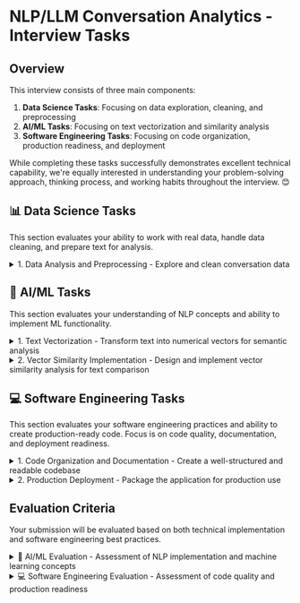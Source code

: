 # NLP/LLM Conversation Analytics - Interview Tasks

## Overview
This interview consists of three main components:
1. **Data Science Tasks**: Focusing on data exploration, cleaning, and preprocessing
2. **AI/ML Tasks**: Focusing on text vectorization and similarity analysis
3. **Software Engineering Tasks**: Focusing on code organization, production readiness, and deployment

While completing these tasks successfully demonstrates excellent technical capability, we're equally interested in understanding your problem-solving approach, thinking process, and working habits throughout the interview. 😊

## 📊 Data Science Tasks
This section evaluates your ability to work with real data, handle data cleaning, and prepare text for analysis.

<details>
<summary>1. Data Analysis and Preprocessing - Explore and clean conversation data</summary>

**Requirements:**
- Parse the dataset from: [`data/groups/thisiscere/messages_thisiscere.csv`](data/groups/thisiscere/messages_thisiscere.csv)
- Implement data cleaning operations:
  - Handle missing values
  - Remove irrelevant columns
  - Format timestamps
  - Text cleaning (special characters, standardization)
  - Optional: Implement spam message detection and filtering
- Implement text tokenization:
  - Handle word boundaries
  - Process punctuation and special characters
  - Manage case sensitivity
  - Optional: stop words removal, contraction handling
- Document your implementation decisions

---
> **💭 Questions to Consider**
> - How would you approach exploring this dataset?
> - What data quality issues would you look for?
> - How would you handle edge cases in the text data?
> - What limitations do you see in this dataset and how could it be improved?
</details>

## 🤖 AI/ML Tasks
This section evaluates your understanding of NLP concepts and ability to implement ML functionality.

<details>
<summary>1. Text Vectorization - Transform text into numerical vectors for semantic analysis</summary>

**Requirements:**
- Implement text vectorization functionality
- Choose and implement an appropriate vectorization method
- Consider dimensionality of the output vectors

---
> **💭 Questions to Consider**
> - What vectorization approach would you choose for this use case?
> - How would you handle the vocabulary and embedding dimensions?
> - How would you evaluate the quality of your vector representations?
</details>

<details>
<summary>2. Vector Similarity Implementation - Design and implement vector similarity analysis for text comparison</summary>

**Requirements:**
- Implement vector similarity analysis
- Function specifications:
  - Vector input handling
  - Edge case management
  - Similarity score calculation
- Optional enhancements:
  - Explore different similarity metrics
  - Comparative analysis of approaches
  - Performance optimization

---
> **💭 Questions to Consider**
> - Which similarity metric would be most appropriate for text vectors and why?
> - How would you handle different vector dimensions?
> - What are your options for vector storage and retrieval?
> - How would you scale this for a large number of vectors?
</details>

## 💻 Software Engineering Tasks
This section evaluates your software engineering practices and ability to create production-ready code. Focus is on code quality, documentation, and deployment readiness.

<details>
<summary>1. Code Organization and Documentation - Create a well-structured and readable codebase</summary>

**Requirements:**
- Clear code organization
- Basic README with essential setup and usage info
- Clean code practices:
  - Clear function names
  - Basic documentation
  - Helpful comments for complex logic
- Basic dependency handling
- Comprehensive test suite organized by functionality:
  - Models: Base, clustering, and optimization model tests
  - Detectors: Spam and conversation detection tests
  - Processors: Text vectorization and parallel processing tests
  - Metrics: Clustering and conversation evaluation tests
  - CLI: Command-line interface tests

---
> **💭 Questions to Consider**
> - How would you ensure your script runs consistently across different machines?
> - What steps would you take to make the codebase maintainable?
> - How would you handle version conflicts between dependencies?
> - How would you organize tests to maximize coverage and maintainability?
> - What testing strategies would you employ for different components?
</details>

<details>
<summary>2. Production Deployment - Package the application for production use</summary>

**Requirements:**
- Production-ready configuration
- Environment handling:
  - Configuration management
  - Environment variables
  - Resource considerations

---
> **💭 Questions to Consider**
> - How would you handle sensitive configuration data in a production environment?
> - What monitoring and logging strategies would you implement?
</details>

## Evaluation Criteria
Your submission will be evaluated based on both technical implementation and software engineering best practices.

<details>
<summary>🤖 AI/ML Evaluation - Assessment of NLP implementation and machine learning concepts</summary>

- Understanding of NLP concepts
- Data cleaning methodology
- Vectorization approach
- Vector similarity implementation
- Algorithm efficiency
- Edge case handling in ML context
</details>

<details>
<summary>💻 Software Engineering Evaluation - Assessment of code quality and production readiness</summary>

- Code quality and organization
- Documentation clarity
- Deployment strategy
- Production readiness
- Best practices adherence
</details> 